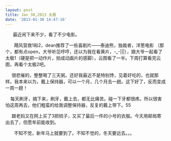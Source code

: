 ```yaml
---
layout: post
title: Jan 30,2013 太极
date: '2013-01-30 14:47:16'
---
```



      最近闲下来不少，看了不少电影。

       飓风营救1和2，dean推荐了一些喜剧片——泰迪熊，独裁者，洋葱电影 （那个，都有点open，大爷听见哼哼，还以为我在看黄片，-_-|||），跟大爷一起看了太极1（硬是把一动作片，拍成动画片的感脚），云图看了一半。下周打算看完云图，再看个太极2吧。

     很悲催的，整整喝了三天粥。还好我最近不是特别馋，见着好吃的，也就那样。我本来以为，戴上保持器，可以一个月，几个月去一趟。这下好了，反而变成一周一趟！

    每天刷牙，摘下来，刷牙，戴上去，都无比痛苦。碰一下牙都很疼。所以很害怕这周再去，他们粗蛮的给我调整保持器，反复的戴上带下。55

     跟老妈又在网上买了3把梳子，又买了最后一件的小号的衣服。今天用邮局寄出去了，但愿年前能收到。

       不知不觉，新年马上就要到了。不知不觉的，冬天要远去。。。


